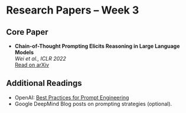 # Research Papers – Week 3

## Core Paper
- **Chain-of-Thought Prompting Elicits Reasoning in Large Language Models**  
  *Wei et al., ICLR 2022*  
  [Read on arXiv](https://arxiv.org/abs/2201.11903)  

## Additional Readings
- OpenAI: [Best Practices for Prompt Engineering](https://help.openai.com/en/articles/6654000-best-practices-for-prompt-engineering-with-the-openai-api)  
- Google DeepMind Blog posts on prompting strategies (optional).  


